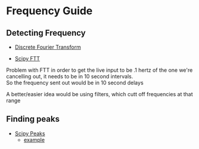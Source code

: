 # Frequency Guide

## Detecting Frequency

- [Discrete Fourier Transform](https://docs.scipy.org/doc/numpy-1.13.0/reference/routines.fft.html)

- [Scipy FTT](https://docs.scipy.org/doc/scipy/reference/generated/scipy.fftpack.fft.html)

Problem with FTT in order to get the live input to be .1 hertz of the one we're cancelling out, it needs to be in 10 second intervals.  
So the frequency sent out would be in 10 second delays

A better/easier idea would be using filters, which cutt off frequencies at that range

## Finding peaks

- [Scipy Peaks](https://docs.scipy.org/doc/scipy/reference/generated/scipy.signal.find_peaks.html)
    - [example](https://dsp.stackexchange.com/questions/36236/estimate-the-wavelength-of-an-oscillatory-signal)

    
<!-- Research -->
<!-- https://github.com/spatialaudio/python-sounddevice/tree/master/examples
https://github.com/spatialaudio/python-sounddevice/blob/master/sounddevice.py
https://github.com/spatialaudio/python-sounddevice/issues -->

